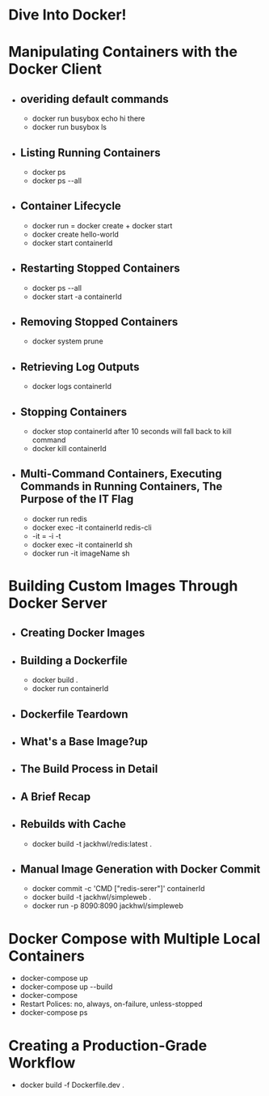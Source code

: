 # Dive Into Docker!
# Manipulating Containers with the Docker Client
  * ## overiding default commands
    * docker run busybox echo hi there
    * docker run busybox ls
  * ## Listing Running Containers
    * docker ps
    * docker ps --all
  * ## Container Lifecycle
    * docker run = docker create + docker start
    * docker create hello-world
    * docker start containerId
  * ## Restarting Stopped Containers
    * docker ps --all
    * docker start -a containerId
  * ## Removing Stopped Containers
    * docker system prune
  * ## Retrieving Log Outputs
    * docker logs containerId
  * ## Stopping Containers
    * docker stop containerId after 10 seconds will fall back to kill command
    * docker kill containerId
  * ## Multi-Command Containers, Executing Commands in Running Containers, The Purpose of the IT Flag
    * docker run redis
    * docker exec -it containerId redis-cli
    * -it = -i -t
    * docker exec -it containerId sh
    * docker run -it imageName sh
# Building Custom Images Through Docker Server
  * ## Creating Docker Images
  * ## Building a Dockerfile
    * docker build .
    * docker run containerId
  * ## Dockerfile Teardown
  * ## What's a Base Image?up
  * ## The Build Process in Detail
  * ## A Brief Recap
  * ## Rebuilds with Cache
    * docker build -t jackhwl/redis:latest .
  * ## Manual Image Generation with Docker Commit
    * docker commit -c 'CMD ["redis-serer"]' containerId
    * docker build -t jackhwl/simpleweb .
    * docker run -p 8090:8090 jackhwl/simpleweb
# Docker Compose with Multiple Local Containers
  * docker-compose up
  * docker-compose up --build
  * docker-compose 
  * Restart Polices: no, always, on-failure, unless-stopped
  * docker-compose ps
# Creating a Production-Grade Workflow
  * docker build -f Dockerfile.dev .
